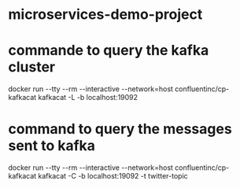# microservices-demo-project


# commande to query the kafka cluster 
docker run --tty --rm --interactive --network=host confluentinc/cp-kafkacat kafkacat -L  -b localhost:19092

# command to query the messages sent to kafka
docker run --tty --rm --interactive --network=host confluentinc/cp-kafkacat kafkacat -C  -b localhost:19092 -t twitter-topic
